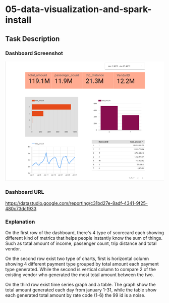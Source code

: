 # 05-data-visualization-and-spark-install

## Task Description

### Dashboard Screenshot

![Dashboard Screenshot](../docs/viz_dashboard.png)

### Dashboard URL

https://datastudio.google.com/reporting/c31bd27e-8adf-4341-9f25-480c73dcf933

### Explanation

On the first row of the dashboard, there's 4 type of scorecard each showing different kind of metrics that helps people instantly know the sum of things.  Such as total amount of income, passenger count, trip distance and total vendor.

On the second row exist two type of charts, first is horizontal column showing 4 different payment type grouped by total amount each payment type generated.  While the second is vertical column to compare 2 of the existing vendor who generated the most total amount between the two.

On the third row exist time series graph and a table.  The graph show the total amount generated each day from january 1-31, while the table show each generated total amount by rate code (1-6) the 99 id is a noise.

